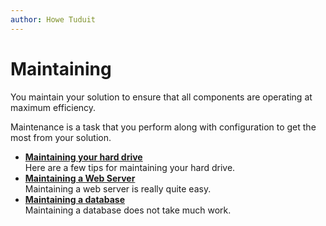 ```yaml
---
author: Howe Tuduit
---
```


# Maintaining

You maintain your solution to ensure that all components are operating at maximum efficiency.

Maintenance is a task that you perform along with configuration to get the most from your solution.

-   **[Maintaining your hard drive](../taskbook/maintainstorage.md)**  
Here are a few tips for maintaining your hard drive.
-   **[Maintaining a Web Server](../taskbook/maintainserver.md)**  
Maintaining a web server is really quite easy.
-   **[Maintaining a database](../taskbook/maintaindatabase.md)**  
Maintaining a database does not take much work.

